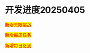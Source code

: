 # 开发进度20250405

<mark style="color:red;">新增无限挑战</mark>

<mark style="color:red;">新增每周任务</mark>

<mark style="color:red;">新增每日签到</mark>
